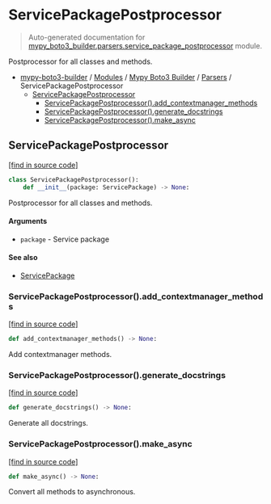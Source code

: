# ServicePackagePostprocessor

> Auto-generated documentation for [mypy_boto3_builder.parsers.service_package_postprocessor](https://github.com/vemel/mypy_boto3_builder/blob/main/mypy_boto3_builder/parsers/service_package_postprocessor.py) module.

Postprocessor for all classes and methods.

- [mypy-boto3-builder](../../README.md#mypy_boto3_builder) / [Modules](../../MODULES.md#mypy-boto3-builder-modules) / [Mypy Boto3 Builder](../index.md#mypy-boto3-builder) / [Parsers](index.md#parsers) / ServicePackagePostprocessor
    - [ServicePackagePostprocessor](#servicepackagepostprocessor)
        - [ServicePackagePostprocessor().add_contextmanager_methods](#servicepackagepostprocessoradd_contextmanager_methods)
        - [ServicePackagePostprocessor().generate_docstrings](#servicepackagepostprocessorgenerate_docstrings)
        - [ServicePackagePostprocessor().make_async](#servicepackagepostprocessormake_async)

## ServicePackagePostprocessor

[[find in source code]](https://github.com/vemel/mypy_boto3_builder/blob/main/mypy_boto3_builder/parsers/service_package_postprocessor.py#L14)

```python
class ServicePackagePostprocessor():
    def __init__(package: ServicePackage) -> None:
```

Postprocessor for all classes and methods.

#### Arguments

- `package` - Service package

#### See also

- [ServicePackage](../structures/service_package.md#servicepackage)

### ServicePackagePostprocessor().add_contextmanager_methods

[[find in source code]](https://github.com/vemel/mypy_boto3_builder/blob/main/mypy_boto3_builder/parsers/service_package_postprocessor.py#L95)

```python
def add_contextmanager_methods() -> None:
```

Add contextmanager methods.

### ServicePackagePostprocessor().generate_docstrings

[[find in source code]](https://github.com/vemel/mypy_boto3_builder/blob/main/mypy_boto3_builder/parsers/service_package_postprocessor.py#L26)

```python
def generate_docstrings() -> None:
```

Generate all docstrings.

### ServicePackagePostprocessor().make_async

[[find in source code]](https://github.com/vemel/mypy_boto3_builder/blob/main/mypy_boto3_builder/parsers/service_package_postprocessor.py#L37)

```python
def make_async() -> None:
```

Convert all methods to asynchronous.
